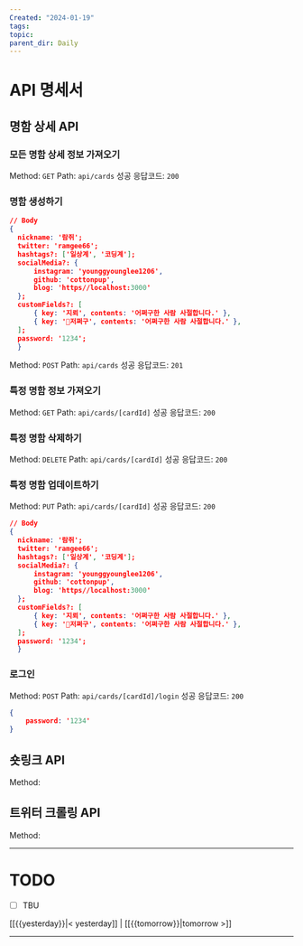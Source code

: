 ```yaml
---
Created: "2024-01-19"
tags: 
topic: 
parent_dir: Daily
---
```

# API 명세서
## 명함 상세 API
### 모든 명함 상세 정보 가져오기
Method: `GET`
Path: `api/cards`
성공 응답코드: `200`
### 명함 생성하기
```json
// Body
{
  nickname: '람쥐';
  twitter: 'ramgee66';
  hashtags?: ['일상계', '코딩계'];
  socialMedia?: {
	  instagram: 'younggyounglee1206',
	  github: 'cottonpup',
	  blog: 'https//localhost:3000'
  };
  customFields?: [
	  { key: '지뢰', contents: '어쩌구한 사람 사절합니다.' },
	  { key: '저쩌구', contents: '어쩌구한 사람 사절합니다.' },
  ];
  password: '1234';
  }
```
Method: `POST`
Path: `api/cards`
성공 응답코드: `201`

### 특정 명함 정보 가져오기
Method: `GET`
Path: `api/cards/[cardId]`
성공 응답코드: `200`

### 특정 명함 삭제하기
Method: `DELETE`
Path: `api/cards/[cardId]`
성공 응답코드: `200`

### 특정 명함 업데이트하기
Method: `PUT`
Path: `api/cards/[cardId]`
성공 응답코드: `200`
```json
// Body
{
  nickname: '람쥐';
  twitter: 'ramgee66';
  hashtags?: ['일상계', '코딩계'];
  socialMedia?: {
	  instagram: 'younggyounglee1206',
	  github: 'cottonpup',
	  blog: 'https//localhost:3000'
  };
  customFields?: [
	  { key: '지뢰', contents: '어쩌구한 사람 사절합니다.' },
	  { key: '저쩌구', contents: '어쩌구한 사람 사절합니다.' },
  ];
  password: '1234';
  }
```
### 로그인
Method: `POST`
Path: `api/cards/[cardId]/login`
성공 응답코드: `200`
```json
{
	password: '1234'
}
```

## 숏링크 API
Method: 
## 트위터 크롤링 API
Method: 

----
# TODO
- [ ] TBU 
  
[[{{yesterday}}|< yesterday]] | [[{{tomorrow}}|tomorrow >]]  
  
---  
